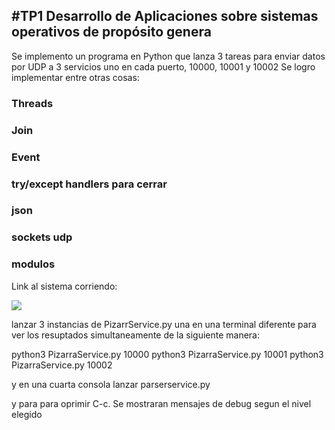 #TP1 Desarrollo de Aplicaciones sobre sistemas operativos de propósito genera
----------------------------------------------------------------------------

Se implemento un programa en Python que lanza 3 tareas para enviar datos por UDP a 3 servicios 
uno en cada puerto, 10000, 10001 y 10002
Se logro implementar entre otras cosas:

### Threads
### Join
### Event
### try/except handlers para cerrar
### json 
### sockets udp
### modulos

Link al sistema corriendo:

<a href="https://asciinema.org/a/pZG9SiwhFqHqagaPAgCbMHA8f?speed=2" target="_blank"><img src="https://asciinema.org/a/pZG9SiwhFqHqagaPAgCbMHA8f.svg" /></a>

lanzar 3 instancias de PizarrService.py una en una terminal diferente para ver los resuptados
simultaneamente de la siguiente manera:

python3 PizarraService.py 10000
python3 PizarraService.py 10001
python3 PizarraService.py 10002

y en una cuarta consola lanzar parserservice.py

y para para oprimir C-c. Se mostraran mensajes de debug segun el nivel elegido



